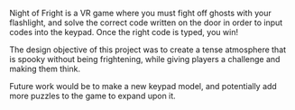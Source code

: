 Night of Fright is a VR game where you must fight off ghosts with your flashlight, and solve the correct code written on the door in order to input codes into the keypad. Once the right code is typed, you win!

The design objective of this project was to create a tense atmosphere that is spooky without being frightening, while giving players a challenge and making them think. 

Future work would be to make a new keypad model, and potentially add more puzzles to the game to expand upon it. 
